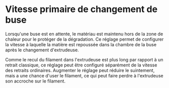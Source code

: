 Vitesse primaire de changement de buse
===

Lorsqu'une buse est en attente, le matériau est maintenu hors de la zone de chaleur pour le protéger de la dégradation. Ce réglage permet de configurer la vitesse à laquelle la matière est repoussée dans la chambre de la buse après le changement d'extrudeuse.

Comme le recul du filament dans l'extrudeuse est plus long par rapport à un retrait classique, ce réglage peut être configuré séparément de la vitesse des retraits ordinaires. Augmenter le réglage peut réduire le suintement, mais a une chance d'user le filament, ce qui peut faire perdre à l'extrudeuse son accroche sur le filament.
